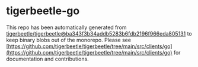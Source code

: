 # tigerbeetle-go
This repo has been automatically generated from [tigerbeetle/tigerbeetle@ba343f3b34addb5283b6fdb2196f966eda805131](https://github.com/tigerbeetle/tigerbeetle/commit/ba343f3b34addb5283b6fdb2196f966eda805131) to keep binary blobs out of the monorepo. Please see [https://github.com/tigerbeetle/tigerbeetle/tree/main/src/clients/go](https://github.com/tigerbeetle/tigerbeetle/tree/main/src/clients/go) for documentation and contributions.

